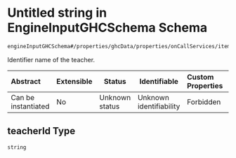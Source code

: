 # Untitled string in EngineInputGHCSchema Schema

```txt
engineInputGHCSchema#/properties/ghcData/properties/onCallServices/items/properties/refTeachers/items/properties/teacherId
```

Identifier name of the teacher.


| Abstract            | Extensible | Status         | Identifiable            | Custom Properties | Additional Properties | Access Restrictions | Defined In                                                         |
| :------------------ | ---------- | -------------- | ----------------------- | :---------------- | --------------------- | ------------------- | ------------------------------------------------------------------ |
| Can be instantiated | No         | Unknown status | Unknown identifiability | Forbidden         | Allowed               | none                | [ghc.schema.json\*](../out/ghc.schema.json "open original schema") |

## teacherId Type

`string`
